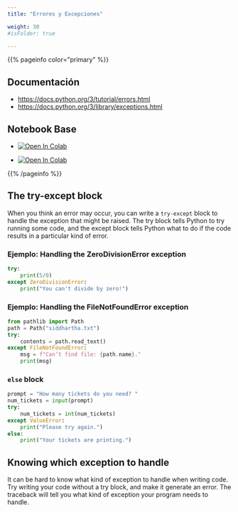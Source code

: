 ```yaml
---
title: "Errores y Excepciones"

weight: 30
#isFolder: true

---
```


{{% pageinfo color="primary" %}}
## Documentación
* https://docs.python.org/3/tutorial/errors.html
* https://docs.python.org/3/library/exceptions.html

## Notebook Base
* <a target="_blank" href="https://colab.research.google.com/github/lmorillas/Introduccion-Python-3/blob/curso-py-iot/notebooks/beginner/notebooks/12_exceptions.ipynb">
  <img src="https://colab.research.google.com/assets/colab-badge.svg" alt="Open In Colab"/>
</a>

* <a target="_blank" href="https://colab.research.google.com/github/lmorillas/Introduccion-Python-3/blob/curso-py-iot/notebooks/beginner/exercises/12_exceptions_exercise.ipynb">
  <img src="https://colab.research.google.com/assets/colab-badge.svg" alt="Open In Colab"/>
</a>

{{% /pageinfo %}}


## The try-except block
When you think an error may occur, you can write a `try-except` block to handle the exception that might be raised.
The try block tells Python to try running some code, and the except block tells Python what to do if the code results in a particular kind of error.

### Ejemplo: Handling the ZeroDivisionError exception
```python
try:
    print(5/0)
except ZeroDivisionError:
    print("You can't divide by zero!")
``` 

### Ejemplo: Handling the FileNotFoundError exception

```python
from pathlib import Path
path = Path("siddhartha.txt")
try:
    contents = path.read_text()
except FileNotFoundError:
    msg = f"Can’t find file: {path.name}."
    print(msg)
```

### ```else``` block
```python
prompt = "How many tickets do you need? "
num_tickets = input(prompt)
try:
    num_tickets = int(num_tickets)
except ValueError:
    print("Please try again.")
else:
    print("Your tickets are printing.")
```

## Knowing which exception to handle

It can be hard to know what kind of exception to handle when writing code. Try writing your code without a try block, and make it generate an error. The traceback will tell you
what kind of exception your program needs to handle. 

